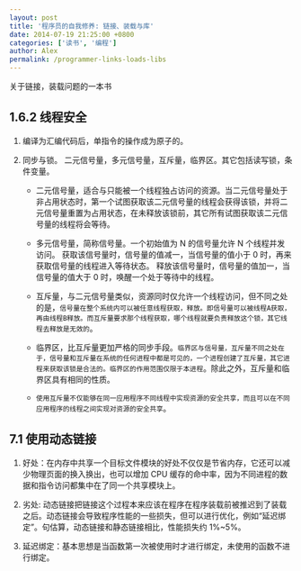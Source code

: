 ```yaml
---
layout: post
title: '程序员的自我修养: 链接、装载与库'
date: 2014-07-19 21:25:00 +0800
categories: ['读书', '编程']
author: Alex
permalink: /programmer-links-loads-libs
---
```


关于链接，装载问题的一本书

## 1.6.2 线程安全

1. 编译为汇编代码后，单指令的操作成为原子的。

2. 同步与锁。
   二元信号量，多元信号量，互斥量，临界区。其它包括读写锁，条件变量。

   - 二元信号量，适合与只能被一个线程独占访问的资源。当二元信号量处于非占用状态时，第一个试图获取该二元信号量的线程会获得该锁，并将二元信号量重置为占用状态，在未释放该锁前，其它所有试图获取该二元信号量的线程将会等待。

   - 多元信号量，简称信号量。一个初始值为 N 的信号量允许 N 个线程并发访问。
     获取该信号量时，信号量的值减一，当信号量的值小于 0 时，再来获取信号量的线程进入等待状态。
     释放该信号量时，信号量的值加一，当信号量的值大于 0 时，唤醒一个处于等待中的线程。

   - 互斥量，与二元信号量类似，资源同时仅允许一个线程访问，但不同之处的是，`信号量在整个系统内可以被任意线程获取，释放。即信号量可以被线程A获取，再由线程B释放。而互斥量要求那个线程获取，哪个线程就要负责释放这个锁，其它线程去释放是无效的`。

   - 临界区，比互斥量更加严格的同步手段。`临界区与信号量，互斥量不同之处在于，信号量和互斥量在系统的任何进程中都是可见的，一个进程创建了互斥量，其它进程来获取该锁是合法的。临界区的作用范围仅限于本进程`。除此之外，互斥量和临界区具有相同的性质。

   - `使用互斥量不仅能够在同一应用程序不同线程中实现资源的安全共享，而且可以在不同应用程序的线程之间实现对资源的安全共享`。

## 7.1 使用动态链接

1. 好处：在内存中共享一个目标文件模块的好处不仅仅是节省内存，它还可以减少物理页面的换入换出，也可以增加 CPU 缓存的命中率，因为不同进程的数据和指令访问都集中在了同一个共享模块上。

2. 劣处: 动态链接把链接这个过程本来应该在程序在程序装载前被推迟到了装载之后。动态链接会导致程序性能的一些损失，但可以进行优化，例如“延迟绑定”。句估算，动态链接和静态链接相比，性能损失约 1%~5%。

3. 延迟绑定：基本思想是当函数第一次被使用时才进行绑定，未使用的函数不进行绑定。
